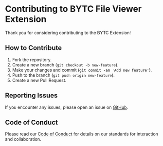 # Contributing to BYTC File Viewer Extension

Thank you for considering contributing to the BYTC Extension!

## How to Contribute

1. Fork the repository.
2. Create a new branch (`git checkout -b new-feature`).
3. Make your changes and commit (`git commit -am 'Add new feature'`).
4. Push to the branch (`git push origin new-feature`).
5. Create a new Pull Request.

## Reporting Issues

If you encounter any issues, please open an issue on [GitHub](https://github.com/JoaoSilvaInc/Byatrice-VSC-Extension/issues).

## Code of Conduct

Please read our [Code of Conduct](CODE_OF_CONDUCT.md) for details on our standards for interaction and collaboration.
